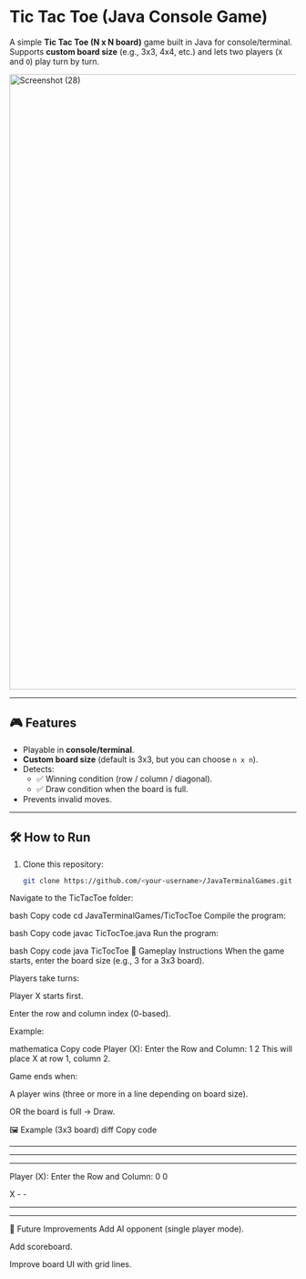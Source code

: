 # Tic Tac Toe (Java Console Game)

A simple **Tic Tac Toe (N x N board)** game built in Java for console/terminal.  
Supports **custom board size** (e.g., 3x3, 4x4, etc.) and lets two players (`X` and `O`) play turn by turn.


<img width="890" height="1080" alt="Screenshot (28)" src="https://github.com/user-attachments/assets/aaf74011-15dc-47d6-9fef-ceb5194a3b53" />


---

## 🎮 Features
- Playable in **console/terminal**.
- **Custom board size** (default is 3x3, but you can choose `n x n`).
- Detects:
  - ✅ Winning condition (row / column / diagonal).
  - ✅ Draw condition when the board is full.
- Prevents invalid moves.

---

## 🛠️ How to Run
1. Clone this repository:
   ```bash
   git clone https://github.com/<your-username>/JavaTerminalGames.git
Navigate to the TicTacToe folder:

bash
Copy code
cd JavaTerminalGames/TicTocToe
Compile the program:

bash
Copy code
javac TicTocToe.java
Run the program:

bash
Copy code
java TicTocToe
🎯 Gameplay Instructions
When the game starts, enter the board size (e.g., 3 for a 3x3 board).

Players take turns:

Player X starts first.

Enter the row and column index (0-based).

Example:

mathematica
Copy code
Player (X): Enter the Row and Column:
1 2
This will place X at row 1, column 2.

Game ends when:

A player wins (three or more in a line depending on board size).

OR the board is full → Draw.

🖼️ Example (3x3 board)
diff
Copy code
- - -
- - -
- - -

Player (X): Enter the Row and Column:
0 0

X - -
- - -
- - -
📌 Future Improvements
Add AI opponent (single player mode).

Add scoreboard.

Improve board UI with grid lines.
